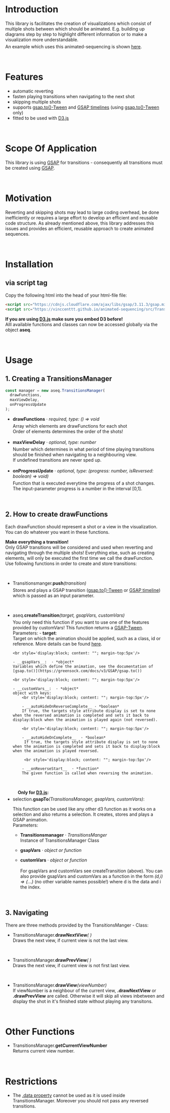 # **Introduction**

This library is facilitates the creation of visualizations which consist of multiple shots between which should be animated. E.g. building up diagrams step by step to highlight different information or to make a visualization more understandable.
<br style='display:block; content: ""; margin-top:5px'/>
An example which uses this animated-sequencing is shown [here](https://vinccenttt.github.io/anomalies/).

<br/>

# **Features**

- automatic reverting
- fasten playing transitions when navigating to the next shot
- skipping multiple shots
- supports [gsap.to()-Tween](<https://greensock.com/docs/v3/GSAP/gsap.to()>) and [GSAP timelines](https://greensock.com/docs/v3/GSAP/Timeline) (using [gsap.to()-Tween](<https://greensock.com/docs/v3/GSAP/gsap.to()>) only)
- fitted to be used with [D3.js](https://d3js.org/)

<br/>

# **Scope Of Application**

This library is using [GSAP](https://greensock.com/) for transitions - consequently all transitions must be created using [GSAP](https://greensock.com/).

<br/>

# **Motivation**

Reverting and skipping shots may lead to large coding overhead, be done inefficiently or requires a large effort to develop an efficient and reusable code structure. As already mentioned above, this library addresses this issues and provides an efficient, reusable approach to create animated sequences.

<br/>

# **Installation**

## via script tag

Copy the following html into the head of your html-file file:

```html
<script src="https://cdnjs.cloudflare.com/ajax/libs/gsap/3.11.3/gsap.min.js"></script>
<script src="https://vinccenttt.github.io/animated-sequencing/src/TransitionsManager.js"></script>
```

**If you are using [D3.js](https://d3js.org/) make sure you embed D3 before!**  
Alll available functions and classes can now be accessed globally via the object **aseq**.

<br/>

# **Usage**

## 1. Creating a TransitionsManager

```js
const manager = new aseq.TransitionsManager(
  drawFunctions,
  maxViewDelay,
  onProgressUpdate
);
```

- **drawFunctions** · _required, type: () => void_  
  <br style='display:block; content: ""; margin-top:5px'/>
  Array which elements are drawFunctions for each shot  
  Order of elements determines the order of the shots!  
  <br/>
- **maxViewDelay** · _optional, type: number_  
  <br style='display:block; content: ""; margin-top:5px'/>
  Number which determines in what period of time playing transitions should be finished when navigating to a neighbouring view.  
  If undefined transitions are never sped up.  
  <br/>
- **onProgressUpdate** · _optional, type: (progress: number, isReversed: boolean) => void)_  
  <br style='display:block; content: ""; margin-top:5px'/>
  Function that is executed everytime the progress of a shot changes.  
  The input-parameter progress is a number in the interval [0,1].

<br/>

## 2. How to create drawFunctions

Each drawFunction should represent a shot or a view in the visualization. You can do whatever you want in these functions.

**Make everything a transition!**  
 Only GSAP transitions will be considered and used when reverting and navigating through the multiple shots! Everything else, such as creating elements, will only be executed the first time we call the drawFunction.  
Use following functions in order to create and store transitions:

<br/>

- Transitionsmanger.**push**_(transition)_
  <br style='display:block; content: ""; margin-top:5px'/>
  Stores and plays a GSAP transition ([gsap.to()-Tween](<https://greensock.com/docs/v3/GSAP/gsap.to()>) or [GSAP timeline](https://greensock.com/docs/v3/GSAP/Timeline)) which is passed as an input parameter.

<br/>

- aseq.**createTransition**_(target, gsapVars, customVars)_
  <br style='display:block; content: ""; margin-top:5px'/>
  You only need this function if you want to use one of the features provided by customVars! This function returns a [GSAP-Tween](https://greensock.com/docs/v3/GSAP/Tween).  
  Parameters: - **target**:  
   Target on which the animation should be applied, such as a class, id or reference. More details can be found [here](<https://greensock.com/docs/v3/GSAP/gsap.to()>).

      <br style='display:block; content: ""; margin-top:5px'/>

      - __gsapVars__:  · *object*
      Variables which define the animation, see the documentation of [gsap.to()](https://greensock.com/docs/v3/GSAP/gsap.to())

      <br style='display:block; content: ""; margin-top:5px'/>

      - __customVars__:  · *object*
      object with keys:
          <br style='display:block; content: ""; margin-top:5px'/>

          - __autoHideOnReverseComplete__ · *boolean*
          If true, the targets style attribute display is set to none when the reversed animation is completed and sets it back to display:block when the animation is played again (not reversed).

          <br style='display:block; content: ""; margin-top:5px'/>

          - __autoHideOnComplete__  · *boolean*
           If true, the targets style attribute display is set to none when the animation is completed and sets it back to display:block when the animation is played reversed.

           <br style='display:block; content: ""; margin-top:5px'/>

          - __onReverseStart__  · *function*
          The given function is called when reversing the animation.

<br/>

&nbsp;&nbsp;&nbsp;&nbsp;&nbsp;&nbsp;&nbsp;&nbsp;&nbsp;&nbsp;**Only for [D3.js](https://d3js.org/):**
<br style='display:block; content: ""; margin-top:-10px'/>

- selection.**gsapTo**_(TransitionsManager, gsapVars, customVars)_:

  This function can be used like any other d3 function as it works on a selection and also returns a selection. It creates, stores and plays a GSAP animation.  
   Parameters:

  - **Transitionsmanager** · _TransitionsManger_  
    Instance of TransitionsManager Class

    <br style='display:block; content: ""; margin-top:5px'/>

  - **gsapVars** · _object or function_

    <br style='display:block; content: ""; margin-top:5px'/>

  - **customVars** · _object or function_
    <br/>  
    For gsapVars and customVars see createTransition (above). You can also provide gsapVars and customVars as a function in the form _(d,i) => {...}_ (no other variable names possible!) where d is the data and i the index.

<br/>

## 3. Navigating

There are three methods provided by the TransitionsManger - Class:

- TransitionsManager.**drawNextView**_( )_  
  Draws the next view, if current view is not the last view.

<br/>

- TransitionsManager.**drawPrevView**_( )_  
  Draws the next view, if current view is not first last view.

<br/>

- TransitionsManager.**drawView**_(viewNumber)_  
   If viewNumber is a neighbour of the current view, **.drawNextView** or **.drawPrevView** are called. Otherwise it will skip all views inbetween and display the shot in it's finished state without playing any transitons.

<br/>

# Other Functions

- TransitionsManager.**getCurrentViewNumber**  
  Returns current view number.

<br/>

# Restrictions

- The [.data property](https://greensock.com/docs/v3/GSAP/Tween/data) cannot be used as it is used inside TransitionsManager. Moreover you should not pass any reversed transitions.
